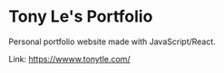 # Tony Le's Portfolio

Personal portfolio website made with JavaScript/React.

Link: https://wwww.tonytle.com/
